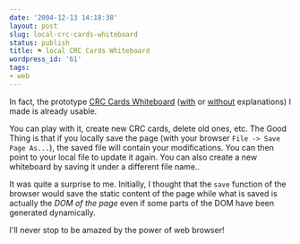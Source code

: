```yaml
---
date: '2004-12-13 14:18:38'
layout: post
slug: local-crc-cards-whiteboard
status: publish
title: ⚑ local CRC Cards Whiteboard
wordpress_id: '61'
tags:
- web
---
```


In fact, the prototype [CRC Cards Whiteboard](http://jmesnil.net/xbl/board.html) ([with](http://jmesnil.net/xbl/) or [without](http://jmesnil.net/xbl/board.html) explanations) I made is already usable.  

You can play with it, create new CRC cards, delete old ones, etc. The Good Thing is that if you locally save the page (with your browser `File -> Save Page As...`), the saved file will contain your modifications. You can then point to your local file to update it again. You can also create a new whiteboard by saving it under a different file name..




It was quite a surprise to me. Initially, I thought that the `save` function of the browser would save the static content of the page while what is saved is actually the _DOM of the page_ even if some parts of the DOM have been generated dynamically.




I'll never stop to be amazed by the power of web browser!
